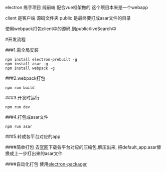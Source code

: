 electron 练手项目 纯前端 配合vue框架做的
这个项目本来是一个webapp

client 是客户端 源码文件夹
public 是最终要打成asar文件的目录

使用webpack打包client中的源码,到public/liveSearch中

#开发流程

###1.需全局安装
```
npm install electron-prebuilt -g
npm install asar -g
npm install webpack -g
```

###2.webpack打包
```
npm run build
```

###3.开发时运行
```
npm run dev
```

###4.打包成asar文件
```
npm run asar
```

###5.转成各平台对应的app

####简单打包
去[官网](https://github.com/electron/electron/releases)下载各平台对应的压缩包,解压出来,
把default_app.asar替换成上一步打出来的asar文件

####自动化打包
使用[electron-packager](https://github.com/electron-userland/electron-packager)